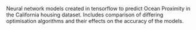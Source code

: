Neural network models created in tensorflow to predict Ocean Proximity in the California housing dataset. Includes comparison of differing optimisation algorithms and their effects on the accuracy of the models.
